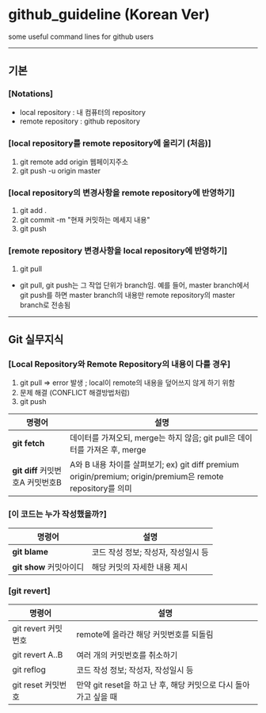 # github_guideline (Korean Ver)
some useful command lines for github users

---


## 기본

### [Notations]
 * local repository : 내 컴퓨터의 repository
 * remote repository : github repository


### [local repository를 remote repository에 올리기 (처음)]
 1. git remote add origin 웹페이지주소
 2. git push -u origin master


### [local repository의 변경사항을 remote repository에 반영하기]
 1. git add .
 2. git commit -m "현재 커밋하는 메세지 내용"
 3. git push


### [remote repository 변경사항을 local repository에 반영하기]
 1. git pull

- git pull, git push는 그 작업 단위가 branch임. 예를 들어, master branch에서 git push를 하면 master branch의 내용만 remote repository의 master branch로 전송됨
   
---
 
 ## Git 실무지식
  ### [Local Repository와 Remote Repository의 내용이 다를 경우]    
   1. git pull  => error 발생 ; local이 remote의 내용을 덮어쓰지 않게 하기 위함  
   2. 문제 해결 (CONFLICT 해결방법처럼)  
   3. git push  

   |명령어|설명|
|------|---|
|**git fetch**|데이터를 가져오되, merge는 하지 않음; git pull은 데이터를 가져온 후, merge|
|**git diff** 커밋번호A 커밋번호B|A와 B 내용 차이를 살펴보기; ex) git diff premium origin/premium; origin/premium은 remote repository를 의미|



  ### [이 코드는 누가 작성했을까?]  
|명령어|설명|
|------|---|
|**git blame**|코드 작성 정보; 작성자, 작성일시 등|
|**git show** 커밋아이디|해당 커밋의 자세한 내용 제시|


 ### [git revert]   
 
   |명령어|설명|
|------|---|
|git revert 커밋번호|remote에 올라간 해당 커밋번호를 되돌림|
|git revert A..B|여러 개의 커밋번호를 취소하기|
|git reflog|코드 작성 정보; 작성자, 작성일시 등|
|git reset 커밋번호|만약 git reset을 하고 난 후, 해당 커밋으로 다시 돌아가고 싶을 때|
